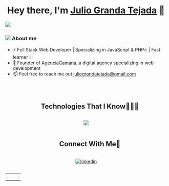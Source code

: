 <div align="center">
<h1 align="center">Hey there, I'm <a href="https://agenciacamana.com/">Julio Granda Tejada</a> 👋</h1>
</div>
<img src="https://agenciacamana.com/jgt.png">

### <picture><img src = "https://agenciacamana.com/about-me.gif" width = 50px></picture> **About me**

- ⚡ Full Stack Web Developer | Specializing in JavaScript & PHP🔥 | Fast learner ✨
- 🌱 Founder of <a href="https://agenciacamana.com/">AgenciaCamana</a>, a digital agency specializing in web development
- 📫 Feel free to reach me out juliograndatejada@gmail.com 
<br>

<div id="user-content-toc">
  <ul align="center">
    <summary><h2 style="display: inline-block">Technologies That I Know👨🏻‍💻</h2></summary>
  </ul>
</div>

<p align="center">
  <a href="#">
    <img src="https://skillicons.dev/icons?i=react,js,ts,nodejs,php,tailwind,wordpress,bootstrap,css,html,mysql,angular,figma,astro,docker,dynamodb,express,idea,java,aws,kotlin,linux,ubuntu,debian,md,materialui,mongodb,nextjs,postman,py,git,redux,vscode,bash,express,firebase,babel,c,cpp,bots,eclipse,flutter,git,github,htmx,ai,jquery,laravel,nestjs,notion,ps,postgres,powershell,regex,vite&perline=20" />
  </a>
</p>

<div id="user-content-toc">
  <ul align="center">
    <summary><h2 style="display: inline-block">Connect With Me🤝</h2></summary>
  </ul>
</div>
<p align="center">
  <a href="https://www.linkedin.com/in/juliograndatejada/" target="blank"><img align="center" src="https://user-images.githubusercontent.com/88904952/234979284-68c11d7f-1acc-4f0c-ac78-044e1037d7b0.png" alt="linkedin" height="50" width="50" /></a>
  
</p>




<div style="overflow: hidden;">
<table style="width: 100; border-collapse: collapse; border: solid 0 !important; text-align: center; align-items: center;">
  <tr style="border: solid 0 !important">
      <td style="border: solid 0 !important; border-radio: 8 !important">
        <img src="./1.svg" />        
      </td>
       <td style="border: solid 0 !important">
        <img src="./1.svg" />        
      </td>
     <td style="border: solid 0 !important">
        <img src="./1.svg" />        
      </td>
  </tr>
  
</table>
</div>
